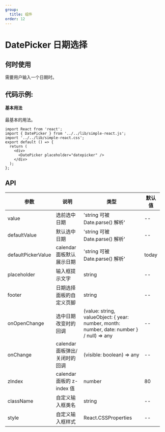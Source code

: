 ```yaml
---
group:
  title: 组件
order: 12
---
```


# DatePicker 日期选择

## 何时使用

需要用户输入一个日期时。

## 代码示例:

#### 基本用法

最基本的用法。

```tsx
import React from 'react';
import { DatePicker } from '../../lib/simple-react.js';
import '../../lib/simple-react.css';
export default () => {
  return (
    <div>
      <DatePicker placeholder="datepicker" />
    </div>
  );
};
```

## API

| 参数               | 说明                           | 类型                                                                                      | 默认值 |
| ------------------ | ------------------------------ | ----------------------------------------------------------------------------------------- | ------ |
| value              | 选前选中日期                   | 'string 可被 Date.parse() 解析'                                                           | --     |
| defaultValue       | 默认选中日期                   | 'string 可被 Date.parse() 解析'                                                           | --     |
| defaultPickerValue | calendar 面板默认展示日期      | 'string 可被 Date.parse() 解析'                                                           | today  |
| placeholder        | 输入框提示文字                 | string                                                                                    | --     |
| footer             | 日期选择面板的自定义页脚       | string                                                                                    | --     |
| onOpenChange       | 选中日期改变时的回调           | (value: string, valueObject: { year: number, month: number, date: number } / null) => any | --     |
| onChange           | calendar 面板弹出/关闭时的回调 | (visible: boolean) => any                                                                 | --     |
| zIndex             | calendar 面板的 z-index 值     | number                                                                                    | 80     |
| className          | 自定义输入框类名               | string                                                                                    | --     |
| style              | 自定义输入框样式               | React.CSSProperties                                                                       | --     |
